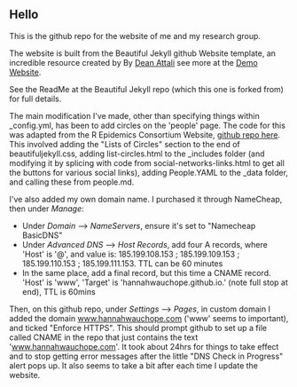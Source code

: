 ## Hello
This is the github repo for the website of me and my research group.

The website is built from the Beautiful Jekyll github Website template, an incredible resource created by By [Dean Attali](https://deanattali.com) see more at the [Demo Website](https://beautifuljekyll.com/).

See the ReadMe at the Beautiful Jekyll repo (which this one is forked from) for full details.

The main modification I've made, other than specifying things within _config.yml, has been to add circles on the 'people' page. The code for this was adapted from the R Epidemics Consortium Website, [github repo here](https://github.com/reconhub/reconhub.github.io/tree/master). This involved adding the "Lists of Circles" section to the end of beautifuljekyll.css, adding list-circles.html to the _includes folder (and modifying it by splicing with code from social-networks-links.html to get all the buttons for various social links), adding People.YAML to the _data folder, and calling these from people.md.

I've also added my own domain name. I purchased it through NameCheap, then under *Manage*:
  - Under *Domain* --> *NameServers*, ensure it's set to "Namecheap BasicDNS"
  - Under *Advanced DNS* --> *Host Records*, add four A records, where 'Host' is '@', and value is: 185.199.108.153 ; 185.199.109.153 ; 185.199.110.153 ; 185.199.111.153. TTL can be 60 minutes
  - In the same place, add a final record, but this time a CNAME record. 'Host' is 'www', 'Target' is 'hannahwauchope.github.io.' (note full stop at end), TTL is 60mins
  
Then, on this github repo, under *Settings* --> *Pages*, in custom domain I added the domain www.hannahwauchope.com ('www' seems to important), and ticked "Enforce HTTPS". This should prompt github to set up a file called CNAME in the repo that just contains the text 'www.hannahwauchope.com'. It took about 24hrs for things to take effect and to stop getting error messages after the little "DNS Check in Progress" alert pops up. It also seems to take a bit after each time I update the website.
